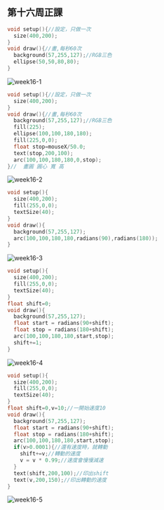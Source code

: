 ## 第十六周正課

```c
void setup(){//設定，只做一次
  size(400,200);
}
void draw(){//畫,每秒60次
  background(57,255,127);//RGB三色
  ellipse(50,50,80,80);
}
```
![week16-1](https://user-images.githubusercontent.com/71545492/121619449-343bad80-ca9b-11eb-89df-f2f5b276f5d2.png)

```c
void setup(){//設定，只做一次
  size(400,200);
}
void draw(){//畫,每秒60次
  background(57,255,127);//RGB三色
  fill(225);
  ellipse(100,100,180,180);
  fill(225,0,0);
  float stop=mouseX/50.0;
  text(stop,200,100);
  arc(100,100,180,180,0,stop);
}//  畫圓 圓心 寬 高
```
![week16-2](https://user-images.githubusercontent.com/71545492/121619293-f2126c00-ca9a-11eb-8c7a-2df59403346e.png)

```c
void setup(){
  size(400,200);
  fill(255,0,0);
  textSize(40);
}
void draw(){
  background(57,255,127);
  arc(100,100,180,180,radians(90),radians(180));
}
```
![week16-3](https://user-images.githubusercontent.com/71545492/121621781-6e0eb300-ca9f-11eb-9517-c7b5274e8783.png)

```c
void setup(){
  size(400,200);
  fill(255,0,0);
  textSize(40);
}
float shift=0;
void draw(){
  background(57,255,127);
  float start = radians(90+shift);
  float stop = radians(180+shift);
  arc(100,100,180,180,start,stop);
  shift+=1;
}
```
![week16-4](https://user-images.githubusercontent.com/71545492/121622985-77008400-caa1-11eb-8330-40ebd14ef9de.png)

```c
void setup(){
  size(400,200);
  fill(255,0,0);
  textSize(40);
}
float shift=0,v=10;//一開始速度10
void draw(){
  background(57,255,127);
  float start = radians(90+shift);
  float stop = radians(180+shift);
  arc(100,100,180,180,start,stop);
  if(v>0.0001){//還有速度時，就轉動
    shift+=v;//轉動的速度
    v = v * 0.99;//速度會慢慢減速
  }
  text(shift,200,100);//印出shift
  text(v,200,150);//印出轉動的速度
}
```
![week16-5](https://user-images.githubusercontent.com/71545492/121624435-1d4d8900-caa4-11eb-8e7f-76e606dff927.png)

